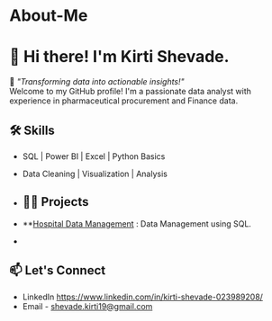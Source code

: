 # About-Me

# 👋 Hi there! I'm Kirti Shevade.

🎯 *"Transforming data into actionable insights!"*  
Welcome to my GitHub profile! I'm a passionate data analyst with experience in pharmaceutical procurement and Finance data.


## 🛠️ Skills
- SQL | Power BI | Excel | Python Basics 
- Data Cleaning | Visualization | Analysis

- ## 👩‍💻 Projects
- **[Hospital Data Management](https://github.com/KirtiShevade/Data-Analysis-Projects/blob/main/Hospital%20Management%20SQL%20project.sql) : Data Management using SQL.
- 


## 📫 Let's Connect
- LinkedIn  https://www.linkedin.com/in/kirti-shevade-023989208/
- Email -   shevade.kirti19@gmail.com


